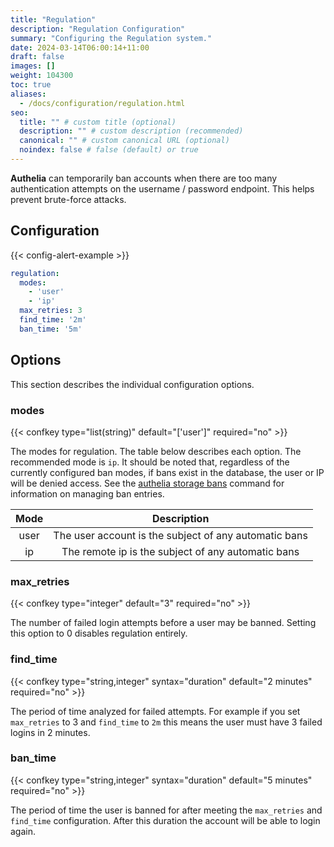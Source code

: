 ```yaml
---
title: "Regulation"
description: "Regulation Configuration"
summary: "Configuring the Regulation system."
date: 2024-03-14T06:00:14+11:00
draft: false
images: []
weight: 104300
toc: true
aliases:
  - /docs/configuration/regulation.html
seo:
  title: "" # custom title (optional)
  description: "" # custom description (recommended)
  canonical: "" # custom canonical URL (optional)
  noindex: false # false (default) or true
---
```


__Authelia__ can temporarily ban accounts when there are too many authentication attempts on the username / password
endpoint. This helps prevent brute-force attacks.

## Configuration

{{< config-alert-example >}}

```yaml {title="configuration.yml"}
regulation:
  modes:
    - 'user'
    - 'ip'
  max_retries: 3
  find_time: '2m'
  ban_time: '5m'
```

## Options

This section describes the individual configuration options.

### modes

{{< confkey type="list(string)" default="['user']" required="no" >}}

The modes for regulation. The table below describes each option. The recommended mode is `ip`. It should be noted that,
regardless of the currently configured ban modes, if bans exist in the database, the user or IP will be denied access.
See the [authelia storage bans](../../reference/cli/authelia/authelia_storage_bans.md) command for information on
managing ban entries.

| Mode |                             Description                             |
|:----:|:-------------------------------------------------------------------:|
| user |        The user account is the subject of any automatic bans        |
|  ip  |         The remote ip is the subject of any automatic bans          |

### max_retries

{{< confkey type="integer" default="3" required="no" >}}

The number of failed login attempts before a user may be banned. Setting this option to 0 disables regulation entirely.

### find_time

{{< confkey type="string,integer" syntax="duration" default="2 minutes" required="no" >}}

The period of time analyzed for failed attempts. For
example if you set `max_retries` to 3 and `find_time` to `2m` this means the user must have 3 failed logins in
2 minutes.

### ban_time

{{< confkey type="string,integer" syntax="duration" default="5 minutes" required="no" >}}

The period of time the user is banned for after meeting the `max_retries` and `find_time` configuration. After this
duration the account will be able to login again.
